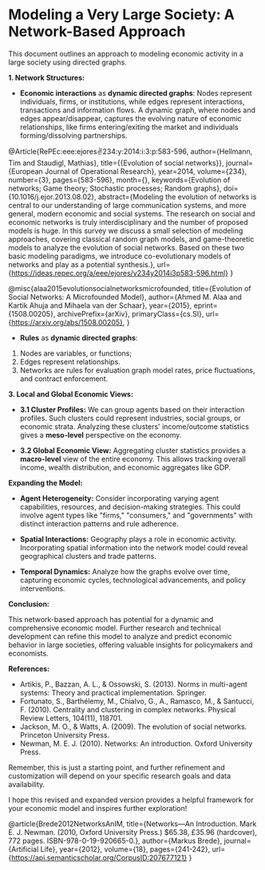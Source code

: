 # Modeling a Very Large Society: A Network-Based Approach

This document outlines an approach to modeling economic activity in a large society using directed graphs.

**1. Network Structures:**

* **Economic interactions** as **dynamic directed graphs**: Nodes represent individuals, firms, or institutions, while edges represent interactions, transactions and information flows. 
A dynamic graph, where nodes and edges appear/disappear, captures the evolving nature of economic relationships, like firms entering/exiting the market and individuals forming/dissolving partnerships. 

@Article{RePEc:eee:ejores:v:234:y:2014:i:3:p:583-596,
  author={Hellmann, Tim and Staudigl, Mathias},
  title={{Evolution of social networks}},
  journal={European Journal of Operational Research},
  year=2014,
  volume={234},
  number={3},
  pages={583-596},
  month={},
  keywords={Evolution of networks; Game theory; Stochastic processes; Random graphs},
  doi={10.1016/j.ejor.2013.08.02},
  abstract={Modeling the evolution of networks is central to our understanding of large 
  communication systems, and more general, modern economic and social systems. 
  The research on social and economic networks is truly interdisciplinary and the number of 
  proposed models is huge. In this survey we discuss a small selection of modeling approaches, 
  covering classical random graph models, and game-theoretic models to analyze the evolution of 
  social networks. Based on these two basic modeling paradigms, we introduce co-evolutionary 
  models of networks and play as a potential synthesis.},
  url={https://ideas.repec.org/a/eee/ejores/v234y2014i3p583-596.html}
}

@misc{alaa2015evolutionsocialnetworksmicrofounded,
      title={Evolution of Social Networks: A Microfounded Model}, 
      author={Ahmed M. Alaa and Kartik Ahuja and Mihaela van der Schaar},
      year={2015},
      eprint={1508.00205},
      archivePrefix={arXiv},
      primaryClass={cs.SI},
      url={https://arxiv.org/abs/1508.00205}, 
}


* **Rules** as **dynamic directed graphs**: 
1. Nodes are variables, or functions; 
2. Edges represent relationships. 
3. Networks are rules for evaluation graph model rates, price fluctuations, and contract enforcement. 

**3. Local and Global Economic Views:**

* **3.1 Cluster Profiles:** We can group agents based on their interaction profiles. Such clusters could represent industries, social groups, or economic strata. Analyzing these clusters' income/outcome statistics gives a **meso-level** perspective on the economy.

* **3.2 Global Economic View:** Aggregating cluster statistics provides a **macro-level** view of the entire economy. This allows tracking overall income, wealth distribution, and economic aggregates like GDP.

**Expanding the Model:**

* **Agent Heterogeneity:** Consider incorporating varying agent capabilities, resources, and decision-making strategies. This could involve agent types like "firms," "consumers," and "governments" with distinct interaction patterns and rule adherence.

* **Spatial Interactions:** Geography plays a role in economic activity. Incorporating spatial information into the network model could reveal geographical clusters and trade patterns.

* **Temporal Dynamics:** Analyze how the graphs evolve over time, capturing economic cycles, technological advancements, and policy interventions.

**Conclusion:**

This network-based approach has potential for a dynamic and comprehensive economic model. 
Further research and technical development can refine this model to analyze and predict 
economic behavior in large societies, offering valuable insights for policymakers and economists.

**References:**

* Artikis, P., Bazzan, A. L., & Ossowski, S. (2013). Norms in multi-agent systems: Theory and practical implementation. Springer.
* Fortunato, S., Barthélemy, M., Chialvo, G., A., Ramasco, M., & Santucci, F. (2010). Centrality and clustering in complex networks. Physical Review Letters, 104(11), 118701.
* Jackson, M. O., & Watts, A. (2009). The evolution of social networks. Princeton University Press.
* Newman, M. E. J. (2010). Networks: An introduction. Oxford University Press.

Remember, this is just a starting point, and further refinement and customization will depend on your specific research goals and data availability.

I hope this revised and expanded version provides a helpful framework for your economic model and inspires further exploration!

 

 @article{Brede2012NetworksAnIM,
  title={Networks—An Introduction. Mark E. J. Newman. (2010, Oxford University Press.) \$65.38, £35.96 (hardcover), 772 pages. ISBN-978-0-19-920665-0.},
  author={Markus Brede},
  journal={Artificial Life},
  year={2012},
  volume={18},
  pages={241-242},
  url={https://api.semanticscholar.org/CorpusID:207677121}
}
